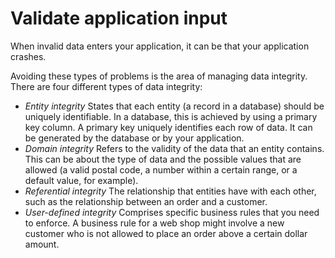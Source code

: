 # Validate application input

When invalid data enters your application, it can be that your application crashes.

Avoiding these types of problems is the area of managing data integrity. There are four different types of data integrity:

- _Entity integrity_ States that each entity (a record in a database) should be uniquely identifiable. In a database, this is achieved by using a primary key column. A primary key uniquely identifies each row of data. It can be generated by the database or by your application.
- _Domain integrity_ Refers to the validity of the data that an entity contains. This can be about the type of data and the possible values that are allowed (a valid postal code, a number within a certain range, or a default value, for example).
- _Referential integrity_ The relationship that entities have with each other, such as the relationship between an order and a customer.
- _User-defined integrity_ Comprises specific business rules that you need to enforce. A business rule for a web shop might involve a new customer who is not allowed to place an order above a certain dollar amount.